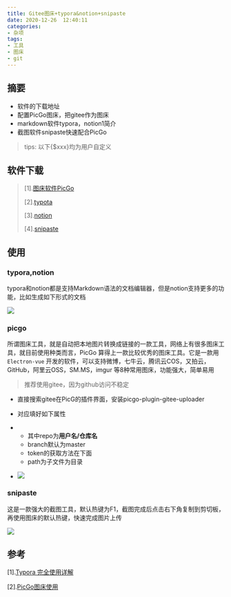 ```yaml
---
title: Gitee图床+typora&notion+snipaste
date: 2020-12-26  12:40:11
categories:
- 杂项
tags:
- 工具
- 图床
- git
---
```

## 摘要
* 软件的下载地址
* 配置PicGo图床，把gitee作为图床
* markdown软件typora，notion1简介
* 截图软件snipaste快速配合PicGo

 <!--more--> 

> tips: 以下{$xxx}均为用户自定义

## 软件下载

> [1].[图床软件PicGo](https://molunerfinn.com/PicGo/)
>
> [2].[typota](https://typora.io/)
>
> [3].[notion](https://www.notion.so/)
>
> [4].[snipaste](https://www.snipaste.com/)

## 使用

### typora,notion

typora和notion都是支持Markdown语法的文档编辑器，但是notion支持更多的功能，比如生成如下形式的文档

![](https://gitee.com/BothSavage/PicGo/raw/master/image/20201226130027.png)

### picgo

所谓图床工具，就是自动把本地图片转换成链接的一款工具，网络上有很多图床工具，就目前使用种类而言，PicGo 算得上一款比较优秀的图床工具。它是一款用 `Electron-vue` 开发的软件，可以支持微博，七牛云，腾讯云COS，又拍云，GitHub，阿里云OSS，SM.MS，imgur 等8种常用图床，功能强大，简单易用

> 推荐使用gitee，因为github访问不稳定

- 直接搜索gitee在PicG的插件界面，安装picgo-plugin-gitee-uploader
- 对应填好如下属性

- - 其中repo为**用户名/仓库名**
  - branch默认为master
  - token的获取方法在下面
  - path为子文件为目录

- ![](https://gitee.com/BothSavage/PicGo/raw/master/image/1602233669972-05e582dc-5379-4b2b-ac8d-4ecb1789093c.png)

### snipaste

这是一款强大的截图工具，默认热键为F1，截图完成后点击右下角复制到剪切板，再使用图床的默认热键，快速完成图片上传

![](https://gitee.com/BothSavage/PicGo/raw/master/image/20201226131235.png)

## 参考

[1].[Typora 完全使用详解](https://sspai.com/post/54912/)

[2].[PicGo图床使用](https://www.yuque.com/u2063760/xbfae1/mipufs)





